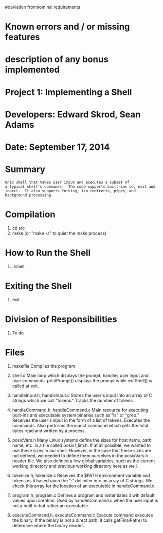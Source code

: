#deviation fromnominal requirements
# Known errors and / or missing features
# description of any bonus implemented


# Project 1:  Implementing a Shell

# Developers:  Edward Skrod, Sean Adams

# Date:  September 17, 2014

# Summary
	Unix shell that takes user input and executes a subset of 
	a typical shell's commands.  The code supports built-ins cd, exit and ioacct.  It also supports forking, i/o redirects, pipes, and
	background processing.

# Compilation
1. cd src
2. make (or "make -s" to quiet the make process)

# How to Run the Shell
1. ./shell

# Exiting the Shell
1. exit

# Division of Responsibilities

1. To do



# Files
1. makefile
	Compiles the program
	
2. shell.c
	Main loop which displays the prompt, handles user input and 
	user commands.  printPrompt() displays the prompt while exitShell() 
	is called at exit.  

3. handleInput.h, handleInput.c
	Stores the user's input into an array of C strings which we call "tokens."  Tracks the number of tokens.

4. handleCommand.h, handleCommand.c
	Main resource for executing built-ins and executable system binaries such as "ls" or "grep."
	Receives the user's input in the form of a list of tokens.  Executes the commands.  Also performs the ioacct command which gets the total bytes read and written by a process.

5. posixVars.h
	Many Linux systems define the sizes for host name, path name, etc. in a file called posix1_lim.h.   If at all possible, we wanted to use these sizes in our shell.  However, in the case that these sizes are not defined, we needed to define them ourselves in the posixVars.h header file.  We also defined a few global variables, such as the current working directory and previous working directory here as well.

6. tokenize.h, tokenize.c
	Receives the $PATH environment variable and tokenizes it based upon the ":" delimiter into an array of C strings.  We check this array for the location of an executable in handleCommand.c

7. program.h, program.c
	Defines a program and instantiates it witl default values upon creation.  Used by handleCommand.c when the user input is not a built-in but rather an executable.

8. executeCommand.h, executeCommand.c
	Execute command executes the binary.  If the binary is not a 
	direct path, it calls getFinalPath() to determine where the binary resides.

